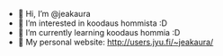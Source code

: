 - 👋 Hi, I’m @jeakaura
- 👀 I’m interested in koodaus hommista :D
- 🌱 I’m currently learning koodaus hommia :D
- 💾 My personal website: http://users.jyu.fi/~jeakaura/

<!---
jeakaura/jeakaura is a ✨ special ✨ repository because its `README.md` (this file) appears on your GitHub profile.
You can click the Preview link to take a look at your changes.
--->
